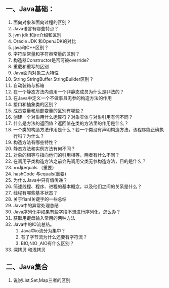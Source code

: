 ## 一、Java基础：  

1. 面向对象和面向过程的区别？
2.    Java语言有哪些特点？
3.    jvm jdk 和jre介绍和区别  
4. Oracle JDK 和OpenJDK的对比
5.   java和C++区别？
6. 字符型常量和字符串常量的区别？
7. 构造器Constructor是否可被override?
8.   重载和重写的区别
9.  Java面向对象三大特性
10.  String StringBuffer StringBuilder区别？
11.   自动装箱与拆箱
12. 在一个静态方法内调用一个非静态成员为什么是非法的？
13. 在Java中定义一个不做事且无参的构造方法的作用
14. 接口和抽象类的区别？
15. 成员变量和局部变量的区别有哪些？
16. 创建一个对象用什么运算符？对象实体与对象引用有何不同？
17. 什么是方法的返回值？返回值在类的方法里的作用是什么？
18. 一个类的构造方法作用是什么？若一个类没有声明构造方法，该程序能正确执行吗？为什么？
19. 构造方法有哪些特性？
20. 静态方法和实例方法有何不同？
21. 对象的相等与指向他们的引用相等，两者有什么不同？
22. 在调用子类构造方法之前会先调用父类无参构造方法，目的是什么？
23. ==与equals （重要）
24. hashCode 与equals(重要)
25. 为什么Java中只有值传递？
26. 简述线程、程序、进程的基本概念。以及他们之间的关系是什么？
27. 线程有哪些基本状态？
28. 关于fianl关键字的一些总结
29. Java中的异常处理总结
30. Java序列化中如果有些字段不想进行序列化，怎么办？
31. 获取用键盘输入常用的两种方法
32. Java中的IO流总结。 
    1. Java中io流分为集中？
    2. 有了字节流为什么还要有字符流？
    3. BIO,NIO ,AIO有什么区别？
33. 深拷贝 和浅拷贝

## 二、Java集合

1. 说说List,Set,Map三者的区别